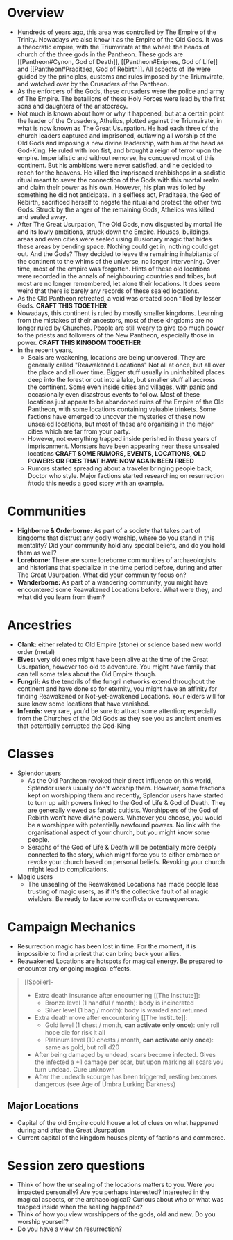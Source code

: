# Overview
- Hundreds of years ago, this area was controlled by The Empire of the Trinity. Nowadays we also know it as the Empire of the Old Gods. It was a theocratic empire, with the Triumvirate at the wheel: the heads of church of the three gods in the Pantheon. These gods are [[Pantheon#Cynon, God of Death]], [[Pantheon#Eripnes, God of Life]] and [[Pantheon#Praditaea, God of Rebirth]]. All aspects of life were guided by the principles, customs and rules imposed by the Triumvirate, and watched over by the Crusaders of the Pantheon. 
- As the enforcers of the Gods, these crusaders were the police and army of The Empire. The batallions of these Holy Forces were lead by the first sons and daughters of the aristocracy.
- Not much is known about how or why it happened, but at a certain point the leader of the Crusaders,  Athelios, plotted against the Triumvirate, in what is now known as The Great Usurpation. He had each three of the church leaders captured and imprisoned, outlawing all worship of the Old Gods and imposing a new divine leadership, with him at the head as God-King. He ruled with iron fist, and brought a reign of terror upon the empire. Imperialistic and without remorse, he conquered most of this continent. But his ambitions were never satisfied, and he decided to reach for the heavens. He killed the imprisoned archbishops in a sadistic ritual meant to sever the connection of the Gods with this mortal realm and claim their power as his own. However, his plan was foiled by something he did not anticipate. In a selfless act, Praditaea, the God of Rebirth, sacrificed herself to negate the ritual and protect the other two Gods. Struck by the anger of the remaining Gods, Athelios was killed and sealed away.
- After The Great Usurpation, The Old Gods, now disgusted by mortal life and its lowly ambitions, struck down the Empire. Houses, buildings, areas and even cities were sealed using illusionary magic that hides these areas by bending space. Nothing could get in, nothing could get out. And the Gods? They decided to leave the remaining inhabitants of the continent to the whims of the universe, no longer intervening. Over time, most of the empire was forgotten. Hints of these old locations were recorded in the annals of neighbouring countries and tribes, but most are no longer remembered, let alone their locations. It does seem weird that there is barely any records of these sealed locations.
- As the Old Pantheon retreated, a void was created soon filled by lesser Gods. **CRAFT THIS TOGETHER**
- Nowadays, this continent is ruled by mostly smaller kingdoms. Learning from the mistakes of their ancestors, most of these kingdoms are no longer ruled by Churches. People are still weary to give too much power to the priests and followers of the New Pantheon, especially those in power. **CRAFT THIS KINGDOM TOGETHER**
- In the recent years, 
	- Seals are weakening, locations are being uncovered. They are generally called "Reawakened Locations" Not all at once, but all over the place and all over time. Bigger stuff usually in uninhabited places deep into the forest or out into a lake, but smaller stuff all accross the continent. Some even inside cities and villages, with panic and occasionally even disastrous events to follow. Most of these locations just appear to be abandoned ruins of the Empire of the Old Pantheon, with some locations containing valuable trinkets. Some factions have emerged to uncover the mysteries of these now unsealed locations, but most of these are organising in the major cities which are far from your party.
	- However, not everything trapped inside perished in these years of imprisonment. Monsters have been appearing near these unsealed locations **CRAFT SOME RUMORS, EVENTS, LOCATIONS, OLD POWERS OR FOES THAT HAVE NOW AGAIN BEEN FREED**
	- Rumors started spreading about a traveler bringing people back, Doctor who style. Major factions started researching on resurrection #todo this needs a good story with an example.
# Communities
- **Highborne & Orderborne:** As part of a society that takes part of kingdoms that distrust any godly worship, where do you stand in this mentality? Did your community hold any special beliefs, and do you hold them as well?
- **Loreborne:** There are some loreborne communities of archaeologists and historians that specialize in the time period before, during and after The Great Usurpation. What did your community focus on?
- **Wanderborne:** As part of a wandering community, you might have encountered some Reawakened Locations before. What were they, and what did you learn from them?
# Ancestries
- **Clank:** either related to Old Empire (stone) or science based new world order (metal)
- **Elves:** very old ones might have been alive at the time of the Great Usurpation, however too old to adventure. You might have family that can tell some tales about the Old Empire though.
- **Fungril:** As the tendrils of the fungril networks extend throughout the continent and have done so for eternity, you might have an affinity for finding Reawakened or Not-yet-awakened Locations. Your elders will for sure know some locations that have vanished.
- **Infernis:** very rare, you'd be sure to attract some attention; especially from the Churches of the Old Gods as they see you as ancient enemies that potentially corrupted the God-King
# Classes
- Splendor users
	- As the Old Pantheon revoked their direct influence on this world, Splendor users usually don't worship them. However, some fractions kept on worshipping them and recently, Splendor users have started to turn up with powers linked to the God of Life & God of Death. They are generally viewed as fanatic cultists. Worshippers of the God of Rebirth won't have divine powers. Whatever you choose, you would be a worshipper with potentially newfound powers. No link with the organisational aspect of your church, but you might know some people.
	- Seraphs of the God of Life & Death will be potentially more deeply connected to the story, which might force you to either embrace or revoke your church based on personal beliefs. Revoking your church might lead to complications.
- Magic users
	- The unsealing of the Reawakened Locations has made people less trusting of magic users, as if it's the collective fault of all magic wielders. Be ready to face some conflicts or consequences.
# Campaign Mechanics
- Resurrection magic has been lost in time. For the moment, it is impossible to find a priest that can bring back your allies.
- Reawakened Locations are hotspots for magical energy. Be prepared to encounter any ongoing magical effects.
> [!Spoiler]- 
> - Extra death insurance after encountering [[The Institute]]:
>	- Bronze level (1 handful / month): body is incinerated
>	- Silver level (1 bag / month): body is warded and returned
> - Extra death move after encountering [[The Institute]]:
>	- Gold level (1 chest / month, **can activate only once**): only roll hope die for risk it all
>	- Platinum level (10 chests / month, **can activate only once**): same as gold, but roll d20
> - After being damaged by undead, scars become infected. Gives the infected a +1 damage per scar, but upon marking all scars you turn undead. Cure unknown
> - After the undeath scourge has been triggered, resting becomes dangerous (see Age of Umbra Lurking Darkness)
## Major Locations
- Capital of the old Empire could house a lot of clues on what happened during and after the Great Usurpation
- Current capital of the kingdom houses plenty of factions and commerce. 

# Session zero questions
- Think of how the unsealing of the locations matters to you. Were you impacted personally? Are you perhaps interested? Interested in the magical aspects, or the archaeological? Curious about who or what was trapped inside when the sealing happened?
- Think of how you view worshippers of the gods, old and new. Do you worship yourself?
- Do you have a view on resurrection?
